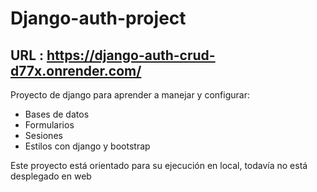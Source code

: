 # Django-auth-project

## URL : https://django-auth-crud-d77x.onrender.com/

Proyecto de django para aprender a manejar y configurar:

- Bases de datos
- Formularios
- Sesiones
- Estilos con django y bootstrap

Este proyecto está orientado para su ejecución en local, todavía no está desplegado en web
